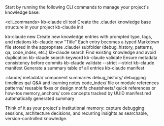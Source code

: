 Start by running the following CLI commands to manage your project's knowledge base:

<cli_commands>
<command>
<name>kb-claude cli tool</name>
<description>Create the .claude/ knowledge base structure in your project</description>
<usage>kb-claude init</usage>
</command>

  <command>
    <name>kb-claude new</name>
    <description>Create new knowledge entries with prompted type, tags, and relations</description>
    <usage>kb-claude new "Title"</usage>
    <note>Each entry becomes a typed Markdown file stored in the appropriate .claude/ subfolder (debug_history, patterns, qa, code_index, etc.)</note>
  </command>
  
  <command>
    <name>kb-claude search</name>
    <description>Find existing knowledge and avoid duplication</description>
    <usage>kb-claude search keyword</usage>
  </command>
  
  <command>
    <name>kb-claude validate</name>
    <description>Ensure metadata consistency before commits</description>
    <usage>kb-claude validate --strict</usage>
    <flags>--strict</flags>
  </command>
  
  <command>
    <name>kb-claude manifest</name>
    <description>Generate a summary table of all entries</description>
    <usage>kb-claude manifest</usage>
  </command>
</cli_commands>

.claude/
metadata/ component summaries
debug_history/ debugging timelines
qa/ Q&A and learning notes
code_index/ file or module references
patterns/ reusable fixes or design motifs
cheatsheets/ quick references or how-tos
memory_anchors/ core concepts tracked by UUID
manifest.md automatically generated summary

Think of it as your project's institutional memory: capture debugging sessions, architecture decisions, and recurring insights as searchable, version-controlled knowledge.
